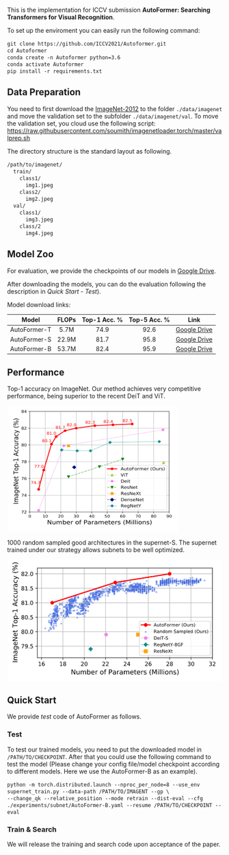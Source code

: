 This is the implementation for ICCV submission **AutoFormer: Searching Transformers for Visual Recognition**.

To set up the enviroment you can easily run the following command:
```buildoutcfg
git clone https://github.com/ICCV2021/Autoformer.git
cd Autoformer
conda create -n Autoformer python=3.6
conda activate Autoformer
pip install -r requirements.txt
```

## Data Preparation 
You need to first download the [ImageNet-2012](http://www.image-net.org/) to the folder `./data/imagenet` and move the validation set to the subfolder `./data/imagenet/val`. To move the validation set, you cloud use the following script: <https://raw.githubusercontent.com/soumith/imagenetloader.torch/master/valprep.sh>

The directory structure is the standard layout as following.
```
/path/to/imagenet/
  train/
    class1/
      img1.jpeg
    class2/
      img2.jpeg
  val/
    class1/
      img3.jpeg
    class/2
      img4.jpeg
```


## Model Zoo
For evaluation, we provide the checkpoints of our models in [Google Drive](https://drive.google.com/drive/folders/17IHphEweUslPYgQ5CLAHyx6xnkuvAjqQ?usp=sharing).

After downloading the models, you can do the evaluation following the description in *Quick Start - Test*).

Model download links:

Model | FLOPs | Top-1 Acc. % | Top-5 Acc. % | Link 
--- |:---:|:---:|:---:|:---:
AutoFormer-T | 5.7M | 74.9 | 92.6 | [Google Drive](https://drive.google.com/file/d/1uRCW3doQHgn2H-LjyalYEZ4CvmnQtr6Q/view?usp=sharing) 
AutoFormer-S | 22.9M | 81.7 | 95.8 | [Google Drive](https://drive.google.com/file/d/1ldgVpN0ESksgctybuu3pHmdBcs7lByLf/view?usp=sharing) 
AutoFormer-B | 53.7M | 82.4 | 95.9 | [Google Drive](https://drive.google.com/file/d/1l2jiP3j9rc4O9rHi5RhyKk3l3X8pM-g6/view?usp=sharing)

## Performance

Top-1 accuracy on ImageNet. Our method achieves very competitive performance, being superior to the recent DeiT and ViT.

<img alt="Performance" src=".figure/Performance.PNG" width="400"/>

1000 random sampled good architectures in the supernet-S. The supernet trained under our strategy allows subnets to be well optimized.

<img alt="Once for all" src=".figure/ofa.PNG" width="500"/>

## Quick Start
We provide *test* code of AutoFormer as follows.


### Test
To test our trained models, you need to put the downloaded model in `/PATH/TO/CHECKPOINT`. After that you could use the following command to test the model (Please change your config file/model checkpoint according to different models. Here we use the AutoFormer-B as an example).
```buildoutcfg
python -m torch.distributed.launch --nproc_per_node=8 --use_env supernet_train.py --data-path /PATH/TO/IMAGENT --gp \
--change_qk --relative_position --mode retrain --dist-eval --cfg ./experiments/subnet/AutoFormer-B.yaml --resume /PATH/TO/CHECKPOINT --eval 
```

### Train & Search

We will release the training and search code upon acceptance of the paper.
